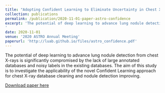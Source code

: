 ```yaml
---
title: "Adopting Confident Learning to Eliminate Uncertainty in Chest X-ray Images for Lung Nodules Prediction"
collection: publications
permalink: /publication/2020-11-01-paper-astro-confidence
excerpt: 'The potential of deep learning to advance lung nodule detection from chest X-rays is significantly compromised by the lack of large annotated databases and noisy labels in the existing databases. The aim of this study is to investigate the applicability of the novel Confident Learning approach for chest X-ray database cleaning and nodule detection improving.
'
date: 2020-11-01
venue: '2020 ASTRO Annual Meeting'
paperurl: 'http://luab.github.io/files/astro_confidence.pdf'
---
```


The potential of deep learning to advance lung nodule detection from chest X-rays is significantly compromised by the lack of large annotated databases and noisy labels in the existing databases. The aim of this study is to investigate the applicability of the novel Confident Learning approach for chest X-ray database cleaning and nodule detection improving.

[Download paper here](http://luab.github.io/files/astro_confidence.pdf)

